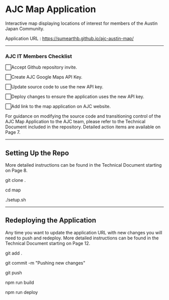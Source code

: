 # AJC Map Application
Interactive map displaying locations of interest for members of the Austin Japan Community.

Application URL : https://sumearthb.github.io/ajc-austin-map/

**************************************************************
### AJC IT Members Checklist

⬜Accept Github repository invite.

⬜Create AJC Google Maps API Key.

⬜Update source code to use the new API key.

⬜Deploy changes to ensure the application uses the new API key.

⬜Add link to the map application on AJC website.


For guidance on modifying the source code and transitioning control of the AJC Map Application to the AJC team, 
please refer to the Technical Document included in the repository. Detailed action items are available on Page 7.

****************************************************************

## Setting Up the Repo
More detailed instructions can be found in the Technical Document starting on Page 8.

git clone <paste the copied URL> .

cd map

./setup.sh

****************************************************************

## Redeploying the Application
Any time you want to update the application URL with new changes you will need to push and redeploy.
More detailed instructions can be found in the Technical Document starting on Page 12.

git add .

git commit -m "Pushing new changes"

git push

npm run build

npm run deploy



